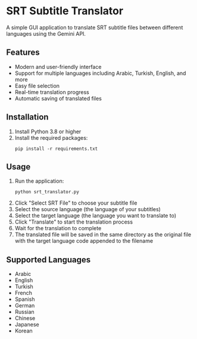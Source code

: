 # SRT Subtitle Translator

A simple GUI application to translate SRT subtitle files between different languages using the Gemini API.

## Features

- Modern and user-friendly interface
- Support for multiple languages including Arabic, Turkish, English, and more
- Easy file selection
- Real-time translation progress
- Automatic saving of translated files

## Installation

1. Install Python 3.8 or higher
2. Install the required packages:
   ```
   pip install -r requirements.txt
   ```

## Usage

1. Run the application:
   ```
   python srt_translator.py
   ```
2. Click "Select SRT File" to choose your subtitle file
3. Select the source language (the language of your subtitles)
4. Select the target language (the language you want to translate to)
5. Click "Translate" to start the translation process
6. Wait for the translation to complete
7. The translated file will be saved in the same directory as the original file with the target language code appended to the filename

## Supported Languages

- Arabic
- English
- Turkish
- French
- Spanish
- German
- Russian
- Chinese
- Japanese
- Korean
